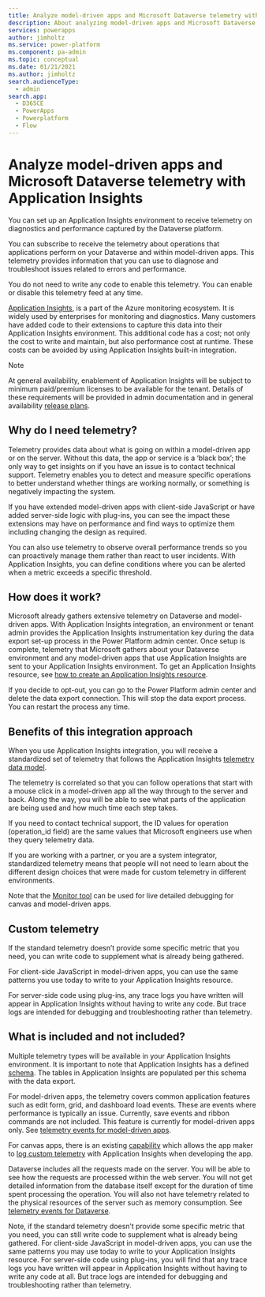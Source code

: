 ```yaml
---
title: Analyze model-driven apps and Microsoft Dataverse telemetry with Application Insights | Microsoft Docs
description: About analyzing model-driven apps and Microsoft Dataverse telemetry with Application Insights
services: powerapps
author: jimholtz
ms.service: power-platform
ms.component: pa-admin
ms.topic: conceptual
ms.date: 01/21/2021
ms.author: jimholtz
search.audienceType: 
  - admin
search.app:
  - D365CE
  - PowerApps
  - Powerplatform
  - Flow
---
```

# Analyze model-driven apps and Microsoft Dataverse telemetry with Application Insights

<!-- fwlink: 2147020 2151390 -->

You can set up an Application Insights environment to receive telemetry on diagnostics and performance captured by the Dataverse platform.
 
You can subscribe to receive the telemetry about operations that applications perform on your Dataverse and within model-driven apps. This telemetry provides information that you can use to diagnose and troubleshoot issues related to errors and performance. 

You do not need to write any code to enable this telemetry. You can enable or disable this telemetry feed at any time.

[Application Insights](https://docs.microsoft.com/azure/azure-monitor/app/app-insights-overview), is a part of the Azure monitoring ecosystem. It is widely used by enterprises for monitoring and diagnostics. Many customers have added code to their extensions to capture this data into their Application Insights environment. This additional code has a cost; not only the cost to write and maintain, but also performance cost at runtime. These costs can be avoided by using Application Insights built-in integration.

> [!NOTE]
> At general availability, enablement of Application Insights will be subject to minimum paid/premium licenses to be available for the tenant. Details of these requirements will be provided in admin documentation and in general availability [release plans](https://docs.microsoft.com/dynamics365/release-plans/).
        
## Why do I need telemetry?

Telemetry provides data about what is going on within a model-driven app or on the server. Without this data, the app or service is a ‘black box’; the only way to get insights on if you have an issue is to contact technical support. Telemetry enables you to detect and measure specific operations to better understand whether things are working normally, or something is negatively impacting the system.

If you have extended model-driven apps with client-side JavaScript or have added server-side logic with plug-ins, you can see the impact these extensions may have on performance and find ways to optimize them including changing the design as required. 

You can also use telemetry to observe overall performance trends so you can proactively manage them rather than react to user incidents. With Application Insights, you can define conditions where you can be alerted when a metric exceeds a specific threshold.

## How does it work?

Microsoft already gathers extensive telemetry on Dataverse and model-driven apps. With Application Insights integration, an environment or tenant admin provides the Application Insights instrumentation key during the data export set-up process in the Power Platform admin center. Once setup is complete, telemetry that Microsoft gathers about your Dataverse environment and any model-driven apps that use Application Insights are sent to your Application Insights environment. To get an Application Insights resource, see [how to create an Application Insights resource](https://docs.microsoft.com/azure/azure-monitor/app/create-new-resource).

If you decide to opt-out, you can go to the Power Platform admin center and delete the data export connection. This will stop the data export process. You can restart the process any time.

## Benefits of this integration approach

When you use Application Insights integration, you will receive a standardized set of telemetry that follows the Application Insights [telemetry data model](https://docs.microsoft.com/azure/azure-monitor/app/data-model).

The telemetry is correlated so that you can follow operations that start with a mouse click in a model-driven app all the way through to the server and back. Along the way, you will be able to see what parts of the application are being used and how much time each step takes.

If you need to contact technical support, the ID values for operation (operation_id field) are the same values that Microsoft engineers use when they query telemetry data.

If you are working with a partner, or you are a system integrator, standardized telemetry means that people will not need to learn about the different design choices that were made for custom telemetry in different environments.

Note that the [Monitor tool](https://powerapps.microsoft.com/blog/monitor-now-supports-model-driven-apps/) can be used for live detailed debugging for canvas and model-driven apps.

## Custom telemetry

If the standard telemetry doesn’t provide some specific metric that you need, you can write code to supplement what is already being gathered. 

For client-side JavaScript in model-driven apps, you can use the same patterns you use today to write to your Application Insights resource. 

For server-side code using plug-ins, any trace logs you have written will appear in Application Insights without having to write any code. But trace logs are intended for debugging and troubleshooting rather than telemetry. 

## What is included and not included?

Multiple telemetry types will be available in your Application Insights environment. It is important to note that Application Insights has a defined [schema](https://docs.microsoft.com/azure/azure-monitor/app/data-model). The tables in Application Insights are populated per this schema with the data export.

For model-driven apps, the telemetry covers common application features such as edit form, grid, and dashboard load events. These are events where performance is typically an issue. Currently, save events and ribbon commands are not included. This feature is currently for model-driven apps only. See [telemetry events for model-driven apps](telemetry-events-model-driven-apps.md#what-kind-of-page-loads-are-available). 

For canvas apps, there is an existing [capability](https://powerapps.microsoft.com/blog/log-telemetry-for-your-apps-using-azure-application-insights/) which allows the app maker to [log custom telemetry](https://docs.microsoft.com/powerapps/maker/canvas-apps/application-insights) with Application Insights when developing the app.

Dataverse includes all the requests made on the server. You will be able to see how the requests are processed within the web server. You will not get detailed information from the database itself except for the duration of time spent processing the operation. You will also not have telemetry related to the physical resources of the server such as memory consumption. See [telemetry events for Dataverse](telemetry-events-dataverse.md).

Note, if the standard telemetry doesn’t provide some specific metric that you need, you can still write code to supplement what is already being gathered. For client-side JavaScript in model-driven apps, you can use the same patterns you may use today to write to your Application Insights resource. For server-side code using plug-ins, you will find that any trace logs you have written will appear in Application Insights without having to write any code at all. But trace logs are intended for debugging and troubleshooting rather than telemetry.

